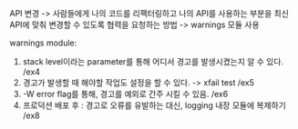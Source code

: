 API 변경 -> 사람들에게 나의 코드를 리팩터링하고 나의 API를 사용하는 부분을 최신 API에 맞춰 변경할 수 있도록 협력을 요청하는 방법 -> warnings 모듈 사용

warnings module:
1. stack level이라는 parameter를 통해 어디서 경고를 발생시켰는지 알 수 있다. /ex4
2. 경고가 발생할 때 해야할 작업도 설정을 할 수 있다. -> xfail test /ex5
3. -W error flag를 통해, 경고를 예외로 간주 시킬 수 있음. /ex6
4. 프로덕션 배포 후 : 경고로 오류를 유발하는 대신, logging 내장 모듈에 복제하기 /ex8



